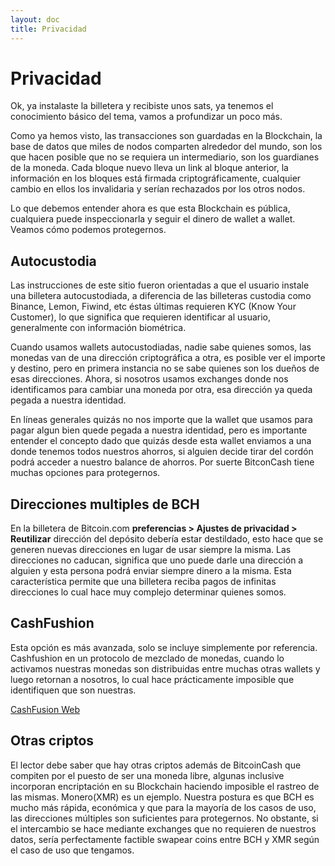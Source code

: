 ```yaml
---
layout: doc
title: Privacidad
---
```


# Privacidad

Ok, ya instalaste la billetera y recibiste unos sats, ya tenemos el conocimiento básico del tema, vamos a profundizar un poco más.

Como ya hemos visto, las transacciones son guardadas en la Blockchain, la base de datos que miles de nodos comparten alrededor del mundo, son los que hacen posible que no se requiera un intermediario, son los guardianes de la moneda. Cada bloque nuevo lleva un link al bloque anterior, la información en los bloques está firmada criptográficamente, cualquier cambio en ellos los invalidaria y serían rechazados por los otros nodos.

Lo que debemos entender ahora es que esta Blockchain es pública, cualquiera puede inspeccionarla y seguir el dinero de wallet a wallet. Veamos cómo podemos protegernos.

## Autocustodia

Las instrucciones de este sitio fueron orientadas a que el usuario instale una billetera autocustodiada, a diferencia de las billeteras custodia como Binance, Lemon, Fiwind, etc éstas últimas requieren KYC (Know Your Customer), lo que significa que requieren identificar al usuario, generalmente con información biométrica.

Cuando usamos wallets autocustodiadas, nadie sabe quienes somos, las monedas van de una dirección criptográfica a otra, es posible ver el importe y destino, pero en primera instancia no se sabe quienes son los dueños de esas direcciones. Ahora, si nosotros usamos exchanges donde nos identificamos para cambiar una moneda por otra, esa dirección ya queda pegada a nuestra identidad.

En líneas generales quizás no nos importe que la wallet que usamos para pagar algun bien quede pegada a nuestra identidad, pero es importante entender el concepto dado que quizás desde esta wallet enviamos a una donde tenemos todos nuestros ahorros, si alguien decide tirar del cordón podrá acceder a nuestro balance de ahorros.
Por suerte BitconCash tiene muchas opciones para protegernos.

## Direcciones multiples de BCH

En la billetera de Bitcoin.com **preferencias > Ajustes de privacidad > Reutilizar** dirección del depósito debería estar destildado, esto hace que se generen nuevas direcciones en lugar de usar siempre la misma. Las direcciones no caducan, significa que uno puede darle una dirección a alguien y esta persona podrá enviar siempre dinero a la misma. Esta característica permite que una billetera reciba pagos de infinitas direcciones lo cual hace muy complejo determinar quienes somos.

## CashFushion

Esta opción es más avanzada, solo se incluye simplemente por referencia. Cashfushion en un protocolo de mezclado de monedas, cuando lo activamos nuestras monedas son distribuidas entre muchas otras wallets y luego retornan a nosotros, lo cual hace prácticamente imposible que identifiquen que son nuestras.

[CashFusion Web](https://cashfusion.org/)

## Otras criptos

El lector debe saber que hay otras criptos además de BitcoinCash que compiten por el puesto de ser una moneda libre, algunas inclusive incorporan encriptación en su Blockchain haciendo imposible el rastreo de las mismas. Monero(XMR) es un ejemplo. Nuestra postura es que BCH es mucho más rápida, económica y que para la mayoría de los casos de uso, las direcciones múltiples son suficientes para protegernos. No obstante, si el intercambio se hace mediante exchanges que no requieren de nuestros datos, sería perfectamente factible swapear coins entre BCH y XMR según el caso de uso que tengamos.

<style module>





</style>
